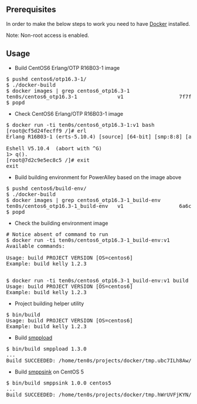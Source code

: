 ## Prerequisites

In order to make the below steps to work you need to have [Docker](https://docs.docker.com/installation/#installation)
installed.

Note: Non-root access is enabled.

## Usage

* Build CentOS6 Erlang/OTP R16B03-1 image

<pre>
$ pushd centos6/otp16.3-1/
$ ./docker-build
$ docker images | grep centos6_otp16.3-1
ten0s/centos6_otp16.3-1             v1                  7f7f5970e84b        18 hours ago        871.7 MB
$ popd
</pre>

* Check CentOS6 Erlang/OTP R16B03-1 image

<pre>
$ docker run -ti ten0s/centos6_otp16.3-1:v1 bash
[root@cf5d24fecff9 /]# erl
Erlang R16B03-1 (erts-5.10.4) [source] [64-bit] [smp:8:8] [async-threads:10] [hipe] [kernel-poll:false]

Eshell V5.10.4  (abort with ^G)
1> q().
[root@7d2c9e5ec8c5 /]# exit
exit
</pre>

* Build building environment for PowerAlley based on the image above

<pre>
$ pushd centos6/build-env/
$ ./docker-build
$ docker images | grep centos6_otp16.3-1_build-env
ten0s/centos6_otp16.3-1_build-env   v1                  6a6cb6d22232        45 minutes ago      1.047 GB
$ popd
</pre>

* Check the building environment image

<pre>
# Notice absent of command to run
$ docker run -ti ten0s/centos6_otp16.3-1_build-env:v1
Available commands:

Usage: build PROJECT VERSION [OS=centos6]
Example: build kelly 1.2.3

</pre>

<pre>
$ docker run -ti ten0s/centos6_otp16.3-1_build-env:v1 build
Usage: build PROJECT VERSION [OS=centos6]
Example: build kelly 1.2.3
</pre>

* Project building helper utility

<pre>
$ bin/build
Usage: build PROJECT VERSION [OS=centos6]
Example: build kelly 1.2.3
</pre>

* Build [smppload](https://github.com/PowerMeMobile/smppload)

<pre>
$ bin/build smppload 1.3.0
...
Build SUCCEEDED: /home/ten0s/projects/docker/tmp.ubc7ILh8Aw/smppload-1.3.0-centos6.x86_64.tar.gz
</pre>

* Build [smppsink](https://github.com/PowerMeMobile/smppsink) on CentOS 5

<pre>
$ bin/build smppsink 1.0.0 centos5
...
Build SUCCEEDED: /home/ten0s/projects/docker/tmp.hWrUVFjKYN/smppsink-1.0.0-centos5.x86_64.tar.gz
</pre>
